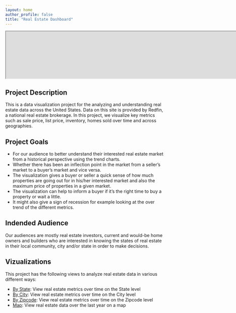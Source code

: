 ```yaml
---
layout: home
author_profile: false
title: "Real Estate Dashboard"
---
```

<iframe src="https://rathinbector.github.io/real-estate-data-viz/assets/download.jpg" width="3000" title="Banner"></iframe>

## Project Description
This is a data visualization project for the analyzing and understanding real estate data across the United States. Data on this site is provided by Redfin, a national real estate brokerage. In this project, we visualize key metrics such as sale price, list price, inventory, homes sold over time and across geographies.


## Project Goals
 - For our audience to better understand their interested real estate market from a historical perspective using the trend charts.
 - Whether there has been an inflection point in the market from a seller’s market to a buyer’s market and vice versa.
 - The visualization gives a buyer or seller a quick sense of how much properties are going out for in his/her interested market and also the maximum price of properties in a given market.
 - The visualization can help to inform a buyer if it’s the right time to buy a property or wait a little.
 - It might also give a sign of recession for example looking at the over trend of the different metrics.

## Indended Audience
Our audiences are mostly real estate investors, current and would-be home owners and builders who are interested in knowing the states of real estate in their local community, city and/or state in order to make decisions.

## Vizualizations

This project has the following views to analyze real estate data in various different ways:
 - [By State](https://rathinbector.github.io/real-estate-data-viz/state):  View real estate metrics over time on the State level
 - [By City](https://rathinbector.github.io/real-estate-data-viz/city): View real estate metrics over time on the City level
 - [By Zipcode](https://rathinbector.github.io/real-estate-data-viz/zip): View real estate metrics over time on the Zipcode level
 - [Map](https://rathinbector.github.io/real-estate-data-viz/map): View real estate data over the last year on a map
